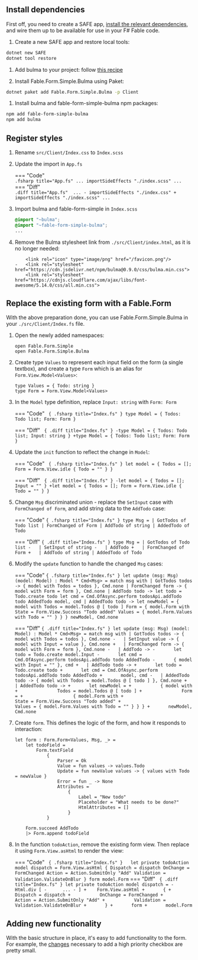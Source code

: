 ## Install dependencies

First off, you need to create a SAFE app, [install the relevant dependencies](https://mangelmaxime.github.io/Fable.Form/Fable.Form.Simple.Bulma/installation.html), and wire them up to be available for use in your F# Fable code.

1. Create a new SAFE app and restore local tools:
```sh
dotnet new SAFE
dotnet tool restore
```
1. Add bulma to your project:
follow [this recipe](../ui/add-bulma.md)

1. Install Fable.Form.Simple.Bulma using Paket:
```sh
dotnet paket add Fable.Form.Simple.Bulma -p Client
```

1. Install bulma and fable-form-simple-bulma npm packages:
```sh
npm add fable-form-simple-bulma
npm add bulma
```

## Register styles

1. Rename `src/Client/Index.css` to `Index.scss`

2. Update the import in `App.fs`

    === "Code"    
        ```.fsharp title="App.fs"
        ...
        importSideEffects "./index.scss"
        ...
        ```
    === "Diff"    
        ```.diff title="App.fs" 
        ...
        - importSideEffects "./index.css"
        + importSideEffects "./index.scss"
        ...
        ```

3. Import bulma and fable-form-simple in `Index.scss`

    ``` .scss title="Index.scss"
    @import "~bulma";
    @import "~fable-form-simple-bulma";
    ...
    ```

2. Remove the Bulma stylesheet link from `./src/Client/index.html`, as it is no longer needed:

    ``` { .diff title="index.html" }
        <link rel="icon" type="image/png" href="/favicon.png"/>
    -   <link rel="stylesheet" href="https://cdn.jsdelivr.net/npm/bulma@0.9.0/css/bulma.min.css">
        <link rel="stylesheet" href="https://cdnjs.cloudflare.com/ajax/libs/font-awesome/5.14.0/css/all.min.css">
    ```

## Replace the existing form with a Fable.Form

With the above preparation done, you can use Fable.Form.Simple.Bulma in your `./src/Client/Index.fs` file.

1. Open the newly added namespaces:

    ``` { .fsharp title="Index.fs" }
    open Fable.Form.Simple
    open Fable.Form.Simple.Bulma
    ```


1. Create type `Values` to represent each input field on the form (a single textbox), and create a type `Form` which is an alias for `Form.View.Model<Values>`:


    ``` { .fsharp title="Index.fs" }
    type Values = { Todo: string }
    type Form = Form.View.Model<Values>
    ```

1. In the `Model` type definition, replace `Input: string` with `Form: Form`  

    === "Code"
        ```  { .fsharp title="Index.fs" }
        type Model = { Todos: Todo list; Form: Form }
        ```

    === "Diff"
        ```  { .diff title="Index.fs" }
        -type Model = { Todos: Todo list; Input: string }
        +type Model = { Todos: Todo list; Form: Form }
        ```

1. Update the `init` function to reflect the change in `Model`:

    === "Code"
        ```  { .fsharp title="Index.fs" }
        let model = { Todos = []; Form = Form.View.idle { Todo = "" } }
        ```

    === "Diff"
        ```  { .diff title="Index.fs" }
        -let model = { Todos = []; Input = "" }
        +let model = { Todos = []; Form = Form.View.idle { Todo = "" } }
        ```

1. Change `Msg` discriminated union - replace the `SetInput` case with `FormChanged of Form`, and add string data to the `AddTodo` case:

    === "Code"
        ``` { .fsharp title="Index.fs" }
        type Msg =
            | GotTodos of Todo list
            | FormChanged of Form
            | AddTodo of string
            | AddedTodo of Todo
        ```

    === "Diff"
        ``` { .diff title="Index.fs" }
        type Msg =
            | GotTodos of Todo list
        -   | SetInput of string
        -   | AddTodo
        +   | FormChanged of Form
        +   | AddTodo of string
            | AddedTodo of Todo
        ```

1. Modify the `update` function to handle the changed `Msg` cases:

    === "Code"
        ``` { .fsharp title="Index.fs" }
        let update (msg: Msg) (model: Model) : Model * Cmd<Msg> =
            match msg with
            | GotTodos todos -> { model with Todos = todos }, Cmd.none
            | FormChanged form -> { model with Form = form }, Cmd.none
            | AddTodo todo ->
                let todo = Todo.create todo
                let cmd = Cmd.OfAsync.perform todosApi.addTodo todo AddedTodo
                model, cmd
            | AddedTodo todo ->
                let newModel =
                    { model with
                        Todos = model.Todos @ [ todo ]
                        Form =
                            { model.Form with
                                State = Form.View.Success "Todo added"
                                Values = { model.Form.Values with Todo = "" } } }
                newModel, Cmd.none
        ```

    === "Diff"
        ``` { .diff title="Index.fs" }
        let update (msg: Msg) (model: Model) : Model * Cmd<Msg> =
            match msg with
            | GotTodos todos -> { model with Todos = todos }, Cmd.none
        -   | SetInput value -> { model with Input = value }, Cmd.none
        +   | FormChanged form -> { model with Form = form }, Cmd.none
        -   | AddTodo ->
        -       let todo = Todo.create model.Input
        -       let cmd = Cmd.OfAsync.perform todosApi.addTodo todo AddedTodo
        -       { model with Input = "" }, cmd
        +   | AddTodo todo ->
        +       let todo = Todo.create todo
        +       let cmd = Cmd.OfAsync.perform todosApi.addTodo todo AddedTodo
        +       model, cmd
        -   | AddedTodo todo -> { model with Todos = model.Todos @ [ todo ] }, Cmd.none
        +   | AddedTodo todo ->
        +       let newModel =
        +           { model with
        +               Todos = model.Todos @ [ todo ]
        +               Form =
        +                   { model.Form with
        +                       State = Form.View.Success "Todo added"
        +                       Values = { model.Form.Values with Todo = "" } } }
        +       newModel, Cmd.none
        ```


1. Create `form`. This defines the logic of the form, and how it responds to interaction:

    ``` { .fsharp title="Index.fs" }
    let form : Form.Form<Values, Msg, _> =
        let todoField =
            Form.textField
                {
                    Parser = Ok
                    Value = fun values -> values.Todo
                    Update = fun newValue values -> { values with Todo = newValue }
                    Error = fun _ -> None
                    Attributes =
                        {
                            Label = "New todo"
                            Placeholder = "What needs to be done?"
                            HtmlAttributes = []
                        }
                }

        Form.succeed AddTodo
        |> Form.append todoField
    ```

1. In the function `todoAction`, remove the existing form view. Then replace it using `Form.View.asHtml` to render the view:

    === "Code"
         ```  { .fsharp title="Index.fs" }  
         let private todoAction model dispatch =
             Form.View.asHtml
                 {
                     Dispatch = dispatch
                     OnChange = FormChanged
                     Action = Action.SubmitOnly "Add"
                     Validation = Validation.ValidateOnBlur
                 }
                 form
                 model.Form
         ```
    === "Diff"
           ```  { .diff title="Index.fs" }
             let private todoAction model dispatch =
           -      Html.div [
           -      ...
           - ]
           +    Form.View.asHtml
           +       {
           +           Dispatch = dispatch
           +           OnChange = FormChanged
           +           Action = Action.SubmitOnly "Add"
           +           Validation = Validation.ValidateOnBlur
           +       }
           +       form
           +       model.Form
           ```


## Adding new functionality

With the basic structure in place, it's easy to add functionality to the form. For example, the [changes](https://github.com/CompositionalIT/safe-fable-form/commit/6342ee8f4abcfeed6dd5066718e6845e6e2174d0) necessary to add a high priority checkbox are pretty small.
